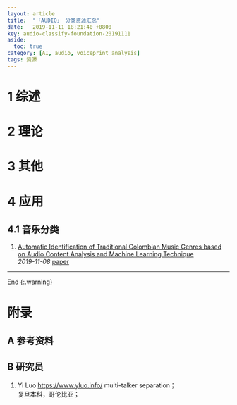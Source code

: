 ```yaml
---
layout: article
title:  "「AUDIO」 分类资源汇总"
date:   2019-11-11 18:21:40 +0800
key: audio-classify-foundation-20191111
aside:
  toc: true
category: [AI, audio, voiceprint_analysis]
tags: 资源
---
```

<span id='head'></span>  
>


<!--more-->

# 1 综述

# 2 理论

# 3 其他

# 4 应用
## 4.1 音乐分类
1. [Automatic Identification of Traditional Colombian Music Genres based on Audio Content Analysis and Machine Learning Technique](http://cn.arxiv.org/abs/1911.03372)     
*2019-11-08* [paper](https://arxiv.org/abs/1911.03372)     


-------------------  
[End](#head)
{:.warning}  

# 附录
## A 参考资料
## B 研究员
1. Yi Luo <https://www.yluo.info/>
multi-talker separation；  
复旦本科，哥伦比亚；  
